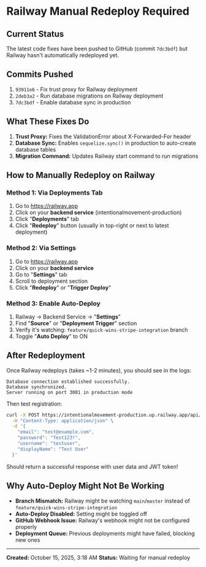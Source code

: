 # Railway Manual Redeploy Required

## Current Status

The latest code fixes have been pushed to GitHub (commit `7dc3bdf`) but Railway hasn't automatically redeployed yet.

## Commits Pushed

1. `93911e6` - Fix trust proxy for Railway deployment
2. `2deb3a2` - Run database migrations on Railway deployment
3. `7dc3bdf` - Enable database sync in production

## What These Fixes Do

1. **Trust Proxy:** Fixes the ValidationError about X-Forwarded-For header
2. **Database Sync:** Enables `sequelize.sync()` in production to auto-create database tables
3. **Migration Command:** Updates Railway start command to run migrations

## How to Manually Redeploy on Railway

### Method 1: Via Deployments Tab

1. Go to https://railway.app
2. Click on your **backend service** (intentionalmovement-production)
3. Click "**Deployments**" tab
4. Click "**Redeploy**" button (usually in top-right or next to latest deployment)

### Method 2: Via Settings

1. Go to https://railway.app
2. Click on your **backend service**
3. Go to "**Settings**" tab
4. Scroll to deployment section
5. Click "**Redeploy**" or "**Trigger Deploy**"

### Method 3: Enable Auto-Deploy

1. Railway → Backend Service → "**Settings**"
2. Find "**Source**" or "**Deployment Trigger**" section
3. Verify it's watching: `feature/quick-wins-stripe-integration` branch
4. Toggle "**Auto Deploy**" to ON

## After Redeployment

Once Railway redeploys (takes ~1-2 minutes), you should see in the logs:

```
Database connection established successfully.
Database synchronized.
Server running on port 3001 in production mode
```

Then test registration:

```bash
curl -X POST https://intentionalmovement-production.up.railway.app/api/auth/register \
  -H "Content-Type: application/json" \
  -d '{
    "email": "test@example.com",
    "password": "Test123!",
    "username": "testuser",
    "displayName": "Test User"
  }'
```

Should return a successful response with user data and JWT token!

## Why Auto-Deploy Might Not Be Working

- **Branch Mismatch:** Railway might be watching `main`/`master` instead of `feature/quick-wins-stripe-integration`
- **Auto-Deploy Disabled:** Setting might be toggled off
- **GitHub Webhook Issue:** Railway's webhook might not be configured properly
- **Deployment Queue:** Previous deployments might have failed, blocking new ones

---

**Created:** October 15, 2025, 3:18 AM
**Status:** Waiting for manual redeploy
